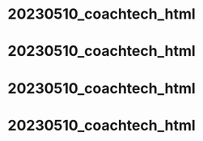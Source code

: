 # 20230510_coachtech_html
# 20230510_coachtech_html
# 20230510_coachtech_html
# 20230510_coachtech_html

